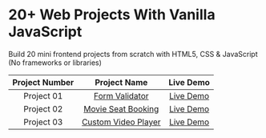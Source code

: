# 20+ Web Projects With Vanilla JavaScript
Build 20 mini frontend projects from scratch with HTML5, CSS &amp; JavaScript (No frameworks or libraries)

|  Project Number  |            Project Name             | Live Demo |
| :-: | :----------------------------: | :-------: |
| Project 01  |       [Form Validator](https://github.com/ashrafemad097/20-Web-Projects-With-Vanilla-JavaScript/tree/main/Project%2001/Form%20Validator)       | [Live Demo](https://form-validator-r.netlify.app/)  |
| Project 02  |       [Movie Seat Booking](https://github.com/ashrafemad097/20-Web-Projects-With-Vanilla-JavaScript/tree/main/Project%2002/Movie%20Seat%20Booking)       | [Live Demo](https://moviie-seat-booking.netlify.app/)  |
| Project 03  |       [Custom Video Player](https://github.com/ashrafemad097/20-Web-Projects-With-Vanilla-JavaScript/tree/main/Project%2003/Custom%20Video%20Player%20-%20HTML5%20Video%20API)       | [Live Demo](https://custom-video-player-html5-api.netlify.app/)  |
